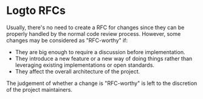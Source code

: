 # Logto RFCs

Usually, there's no need to create a RFC for changes since they can be properly handled by the normal code review process. However, some changes may be considered as "RFC-worthy" if:

- They are big enough to require a discussion before implementation.
- They introduce a new feature or a new way of doing things rather than leveraging existing implementations or open standards.
- They affect the overall architecture of the project.

The judgement of whether a change is "RFC-worthy" is left to the discretion of the project maintainers.
